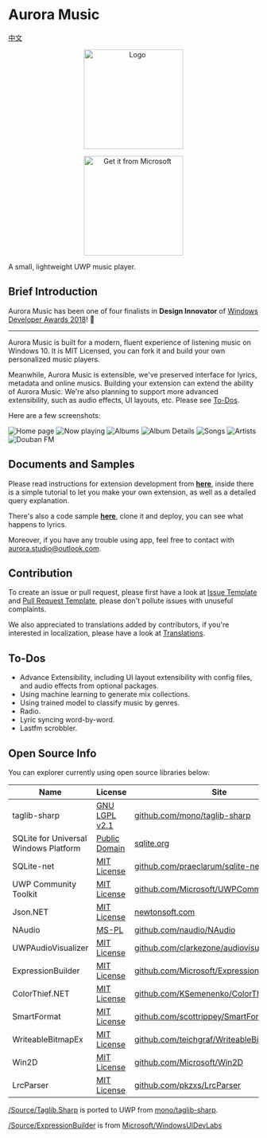 # Aurora Music

[中文](https://github.com/pkzxs/Aurora.Music/blob/master/README_CN.md)

<p align="center">
<a href="https://www.microsoft.com/store/apps/9NBLGGH6JVDT?ocid=badge"><img width="200" src="https://i.loli.net/2017/12/30/5a479416604d9.png" alt="Logo" /></a></p>


<p align="center">
<a href="https://www.microsoft.com/store/apps/9NBLGGH6JVDT?ocid=badge"><img width="200" src="https://assets.windowsphone.com/85864462-9c82-451e-9355-a3d5f874397a/English_get-it-from-MS_InvariantCulture_Default.png" alt="Get it from Microsoft" /></a></p>

A small, lightweight UWP music player.

## Brief Introduction

Aurora Music has been one of four finalists in **Design Innovator** of [Windows Developer Awards 2018](https://developer.microsoft.com/en-us/windows/projects/events/build/2018/awards?utm_campaign=devawards18&utm_source=devcenter&utm_medium=owned&utm_content=hero)! 🎉

---

Aurora Music is built for a modern, fluent experience of listening music on Windows 10. It is MIT Licensed, you can fork it and build your own personalized music players.

Meanwhile, Aurora Music is extensible, we've preserved interface for lyrics, metadata and online musics. Building your extension can extend the ability of Aurora Music. We're also planning to support more advanced extensibility, such as audio effects, UI layouts, etc. Please see [To-Dos](https://github.com/pkzxs/Aurora.Music/blob/master/README.md#to-dos).

Here are a few screenshots:

![](https://i.loli.net/2018/04/09/5acb122b411df.png "Home page")
![](https://i.loli.net/2018/04/09/5acb122acf565.png "Now playing")
![](https://i.loli.net/2018/04/09/5acb122b02ea3.png "Albums")
![](https://i.loli.net/2018/04/09/5acb122b86cf4.png "Album Details")
![](https://i.loli.net/2018/04/09/5acb122b22dc3.png "Songs")
![](https://i.loli.net/2018/04/09/5acb122b883cf.png "Artists")
![](https://i.loli.net/2018/04/09/5acb122b7d9ad.png "Douban FM")


## Documents and Samples

Please read instructions for extension development from **[here](./Documentation)**, inside there is a simple tutorial to let you make your own extension, as well as a detailed query explanation.

There's also a code sample **[here](./Samples)**, clone it and deploy, you can see what happens to lyrics.

Moreover, if you have any trouble using app, feel free to contact with [aurora.studio@outlook.com](mailto:aurora.studio@outlook.com).


## Contribution

To create an issue or pull request, please first have a look at [Issue Template](./ISSUE_TEMPLATE.md) and [Pull Request Template](./PULL_REQUEST_TEMPLATE.md), please don't pollute issues with unuseful complaints.

We also appreciated to translations added by contributors, if you're interested in localization, please have a look at [Translations](https://aurorastudio.oneskyapp.com/collaboration/project?id=141901).


## To-Dos

* Advance Extensibility, including UI layout extensibility with config files, and audio effects from optional packages.
* Using machine learning to generate mix collections.
* Using trained model to classify music by genres.
* Radio.
* Lyric syncing word-by-word.
* Lastfm scrobbler.


## Open Source Info

You can explorer currently using open source libraries below:

| Name | License | Site |
| --- | --- | --- |
| taglib-sharp | [GNU LGPL v2.1](https://github.com/mono/taglib-sharp/blob/master/COPYING) | [github.com/mono/taglib-sharp](https://github.com/mono/taglib-sharp) |
| SQLite for Universal Windows Platform | [Public Domain](http://www.sqlite.org/copyright.html) | [sqlite.org](http://www.sqlite.org/) |
| SQLite-net | [MIT License](https://github.com/praeclarum/sqlite-net/blob/master/LICENSE.md) | [github.com/praeclarum/sqlite-net](https://github.com/praeclarum/sqlite-net) |
| UWP Community Toolkit | [MIT License](https://github.com/Microsoft/UWPCommunityToolkit/blob/master/license.md) | [github.com/Microsoft/UWPCommunityToolkit ](https://github.com/Microsoft/UWPCommunityToolkit) |
| Json.NET | [MIT License](https://github.com/JamesNK/Newtonsoft.Json/blob/master/LICENSE.md) | [newtonsoft.com](https://www.newtonsoft.com/json) |
| NAudio | [MS-PL](https://github.com/naudio/NAudio/blob/master/license.txt) | [github.com/naudio/NAudio](https://github.com/naudio/NAudio) |
| UWPAudioVisualizer | [MIT License](https://github.com/clarkezone/audiovisualizer/blob/master/LICENSE) | [github.com/clarkezone/audiovisualizer](https://github.com/clarkezone/audiovisualizer) |
| ExpressionBuilder | [MIT License](https://github.com/Microsoft/WindowsUIDevLabs/blob/master/LICENSE.txt) | [github.com/Microsoft/ExpressionBuilder](https://github.com/Microsoft/WindowsUIDevLabs/tree/master/ExpressionBuilder) |
| ColorThief.NET | [MIT License](https://github.com/KSemenenko/ColorThief/blob/master/LICENSE) | [github.com/KSemenenko/ColorThief](https://github.com/KSemenenko/ColorThief) |
| SmartFormat | [MIT License](https://github.com/scottrippey/SmartFormat.NET/wiki/License) | [github.com/scottrippey/SmartFormat.NET](https://github.com/scottrippey/SmartFormat.NET) |
| WriteableBitmapEx | [MIT License](https://github.com/teichgraf/WriteableBitmapEx/blob/master/LICENSE) | [github.com/teichgraf/WriteableBitmapEx/](https://github.com/teichgraf/WriteableBitmapEx/) |
| Win2D | [MIT License](https://github.com/Microsoft/Win2D/blob/master/LICENSE.txt) | [github.com/Microsoft/Win2D](https://github.com/Microsoft/Win2D) |
| LrcParser | [MIT License](https://github.com/pkzxs/Aurora.Music/blob/master/LICENSE) | [github.com/pkzxs/LrcParser](https://github.com/pkzxs/Aurora.Music/tree/master/Source/LrcParser) |


[/Source/Taglib.Sharp](./Source/TagLib.Sharp/) is ported to UWP from [mono/taglib-sharp](https://github.com/mono/taglib-sharp).

[/Source/ExpressionBuilder](./Source/ExpressionBuilder/) is from [Microsoft/WindowsUIDevLabs](https://github.com/Microsoft/WindowsUIDevLabs)

